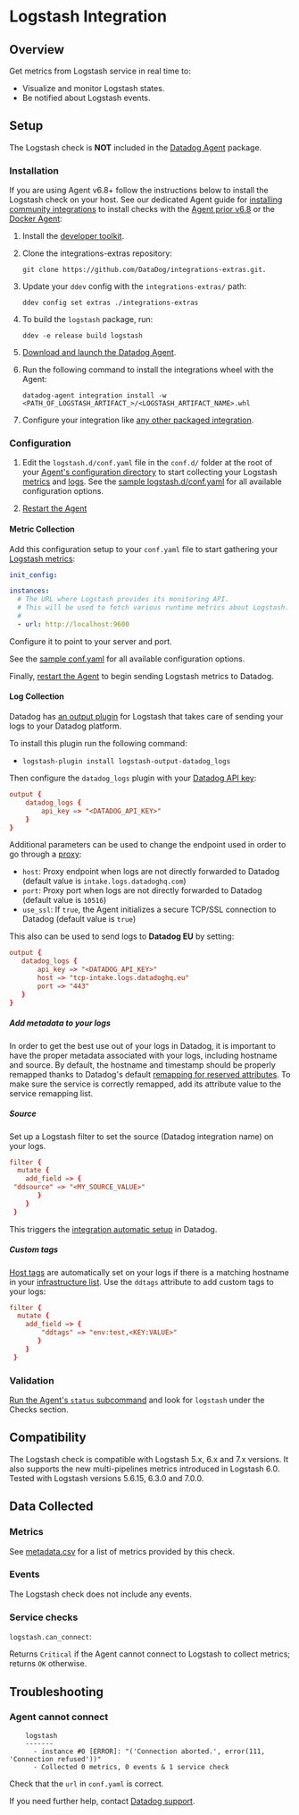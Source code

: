 # Logstash Integration

## Overview

Get metrics from Logstash service in real time to:

- Visualize and monitor Logstash states.
- Be notified about Logstash events.

## Setup

The Logstash check is **NOT** included in the [Datadog Agent][1] package.

### Installation

If you are using Agent v6.8+ follow the instructions below to install the Logstash check on your host. See our dedicated Agent guide for [installing community integrations][2] to install checks with the [Agent prior v6.8][3] or the [Docker Agent][4]:

1. Install the [developer toolkit][5].
2. Clone the integrations-extras repository:

   ```shell
   git clone https://github.com/DataDog/integrations-extras.git.
   ```

3. Update your `ddev` config with the `integrations-extras/` path:

   ```shell
   ddev config set extras ./integrations-extras
   ```

4. To build the `logstash` package, run:

   ```shell
   ddev -e release build logstash
   ```

5. [Download and launch the Datadog Agent][6].
6. Run the following command to install the integrations wheel with the Agent:

   ```shell
   datadog-agent integration install -w <PATH_OF_LOGSTASH_ARTIFACT_>/<LOGSTASH_ARTIFACT_NAME>.whl
   ```

7. Configure your integration like [any other packaged integration][7].

### Configuration

1. Edit the `logstash.d/conf.yaml` file in the `conf.d/` folder at the root of your [Agent's configuration directory][8] to start collecting your Logstash [metrics](#metric-collection) and [logs](#logs-collection). See the [sample logstash.d/conf.yaml][9] for all available configuration options.

2. [Restart the Agent][10]

#### Metric Collection

Add this configuration setup to your `conf.yaml` file to start gathering your [Logstash metrics][11]:

```yaml
init_config:

instances:
  # The URL where Logstash provides its monitoring API.
  # This will be used to fetch various runtime metrics about Logstash.
  #
  - url: http://localhost:9600
```

Configure it to point to your server and port.

See the [sample conf.yaml][12] for all available configuration options.

Finally, [restart the Agent][13] to begin sending Logstash metrics to Datadog.

#### Log Collection

Datadog has [an output plugin][14] for Logstash that takes care of sending your logs to your Datadog platform.

To install this plugin run the following command:

- `logstash-plugin install logstash-output-datadog_logs`

Then configure the `datadog_logs` plugin with your [Datadog API key][15]:

```conf
output {
    datadog_logs {
        api_key => "<DATADOG_API_KEY>"
    }
}
```

Additional parameters can be used to change the endpoint used in order to go through a [proxy][16]:

- `host`: Proxy endpoint when logs are not directly forwarded to Datadog (default value is `intake.logs.datadoghq.com`)
- `port`: Proxy port when logs are not directly forwarded to Datadog (default value is `10516`)
- `use_ssl`: If `true`, the Agent initializes a secure TCP/SSL connection to Datadog (default value is `true`)

This also can be used to send logs to **Datadog EU** by setting:

```conf
output {
   datadog_logs {
       api_key => "<DATADOG_API_KEY>"
       host => "tcp-intake.logs.datadoghq.eu"
       port => "443"
   }
}
```

##### Add metadata to your logs

In order to get the best use out of your logs in Datadog, it is important to have the proper metadata associated with your logs, including hostname and source. By default, the hostname and timestamp should be properly remapped thanks to Datadog's default [remapping for reserved attributes][17]. To make sure the service is correctly remapped, add its attribute value to the service remapping list.

##### Source

Set up a Logstash filter to set the source (Datadog integration name) on your logs.

```conf
filter {
  mutate {
    add_field => {
 "ddsource" => "<MY_SOURCE_VALUE>"
       }
    }
 }
```

This triggers the [integration automatic setup][18] in Datadog.

##### Custom tags

[Host tags][19] are automatically set on your logs if there is a matching hostname in your [infrastructure list][20]. Use the `ddtags` attribute to add custom tags to your logs:

```conf
filter {
  mutate {
    add_field => {
        "ddtags" => "env:test,<KEY:VALUE>"
       }
    }
 }
```

### Validation

[Run the Agent's `status` subcommand][21] and look for `logstash` under the Checks section.

## Compatibility

The Logstash check is compatible with Logstash 5.x, 6.x and 7.x versions. It also supports the new multi-pipelines metrics introduced in Logstash 6.0. Tested with Logstash versions 5.6.15, 6.3.0 and 7.0.0.

## Data Collected

### Metrics

See [metadata.csv][22] for a list of metrics provided by this check.

### Events

The Logstash check does not include any events.

### Service checks

`logstash.can_connect`:

Returns `Critical` if the Agent cannot connect to Logstash to collect metrics; returns `OK` otherwise.

## Troubleshooting

### Agent cannot connect

```text
    logstash
    -------
      - instance #0 [ERROR]: "('Connection aborted.', error(111, 'Connection refused'))"
      - Collected 0 metrics, 0 events & 1 service check
```

Check that the `url` in `conf.yaml` is correct.

If you need further help, contact [Datadog support][23].

[1]: https://app.datadoghq.com/account/settings#agent
[2]: https://docs.datadoghq.com/agent/guide/community-integrations-installation-with-docker-agent
[3]: https://docs.datadoghq.com/agent/guide/community-integrations-installation-with-docker-agent/?tab=agentpriorto68
[4]: https://docs.datadoghq.com/agent/guide/community-integrations-installation-with-docker-agent/?tab=docker
[5]: https://docs.datadoghq.com/developers/integrations/new_check_howto/#developer-toolkit
[6]: https://app.datadoghq.com/account/settings#agent
[7]: https://docs.datadoghq.com/getting_started/integrations
[8]: https://docs.datadoghq.com/agent/guide/agent-configuration-files/#agent-configuration-directory
[9]: https://github.com/DataDog/integrations-extras/blob/master/logstash/datadog_checks/logstash/data/conf.yaml.example
[10]: https://docs.datadoghq.com/agent/guide/agent-commands/#start-stop-and-restart-the-agent
[11]: #metrics
[12]: https://github.com/DataDog/integrations-extras/blob/master/logstash/datadog_checks/logstash/data/conf.yaml.example
[13]: https://docs.datadoghq.com/agent/faq/agent-commands/#start-stop-restart-the-agent
[14]: https://github.com/DataDog/logstash-output-datadog_logs
[15]: https://app.datadoghq.com/account/settings#api
[16]: https://docs.datadoghq.com/agent/proxy/#proxy-for-logs
[17]: /logs/#edit-reserved-attributes
[18]: /logs/processing/#integration-pipelines
[19]: /getting_started/tagging/assigning_tags
[20]: https://app.datadoghq.com/infrastructure
[21]: https://docs.datadoghq.com/agent/guide/agent-commands/#service-status
[22]: https://github.com/DataDog/integrations-extras/blob/master/logstash/metadata.csv
[23]: http://docs.datadoghq.com/help
